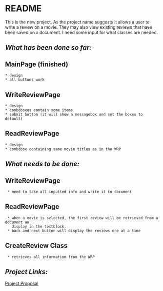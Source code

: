 # README #

This is the new project. As the project name suggests it allows a user to write a review on a movie. They may also view existing reviews that have been saved on a document. I need some input for what classes are needed.

## ***What has been done so far:*** ##

## MainPage   (finished)
    * design 
    * all buttons work

## WriteReviewPage
    * design
    * comboboxes contain some items
    * submit button (it will show a messagebox and set the boxes to default)

## ReadReviewPage
    * design
    * combobox containing same movie titles as in the WRP

## ***What needs to be done:*** ##

## WriteReviewPage
     * need to take all inputted info and write it to document

## ReadReviewPage
     * when a movie is selected, the first review will be retrieved from a document an
       display in the textblock.
     * back and next button will display the reviews one at a time

## CreateReview Class
     * retrieves all information from the WRP


## ***Project Links:*** ##
[Project Proposal](https://docs.google.com/document/d/1a7Y5dT7Xj-zFmzVo3-7A2HPYRfFKxr6-vuBViNEMx2I/edit?usp=sharing)